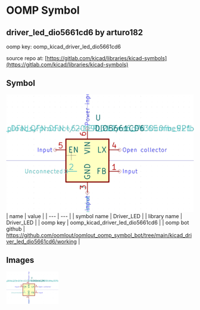 # OOMP Symbol  
## driver_led_dio5661cd6  by arturo182  
  
oomp key: oomp_kicad_driver_led_dio5661cd6  
  
source repo at: [https://gitlab.com/kicad/libraries/kicad-symbols](https://gitlab.com/kicad/libraries/kicad-symbols)  
## Symbol  
  
[![working.png](working_600.png)](working.png)  
| name | value | 
| --- | --- | 
| symbol name | Driver_LED | 
| library name | Driver_LED | 
| oomp key | oomp_kicad_driver_led_dio5661cd6 | 
| oomp bot github | https://github.com/oomlout/oomlout_oomp_symbol_bot/tree/main/kicad_driver_led_dio5661cd6/working | 
## Images  
  
[![working.png](working_140.png)](working.png)  
